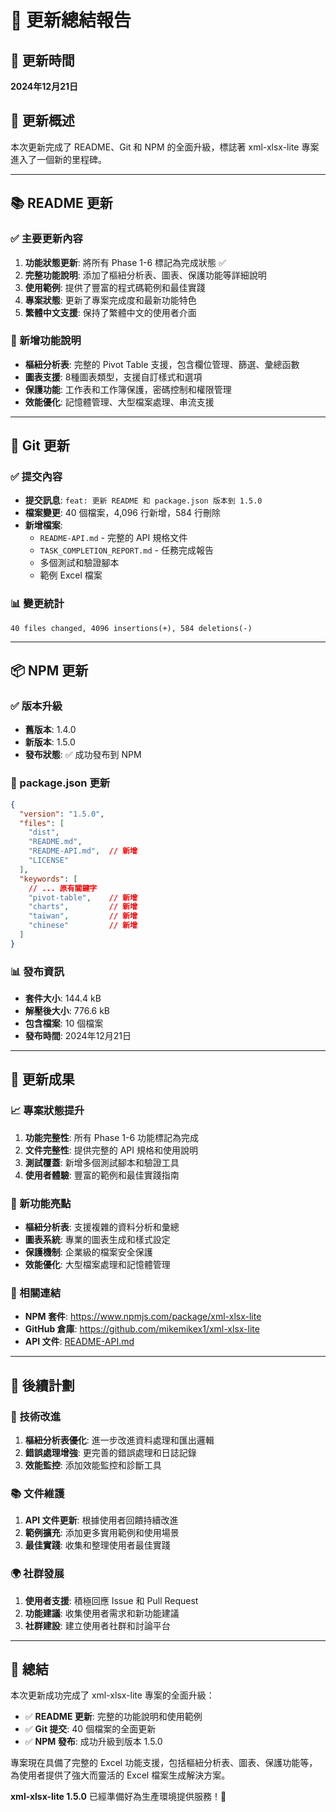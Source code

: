 # 🚀 更新總結報告

## 📅 更新時間
**2024年12月21日**

## 🎯 更新概述

本次更新完成了 README、Git 和 NPM 的全面升級，標誌著 xml-xlsx-lite 專案進入了一個新的里程碑。

---

## 📚 README 更新

### ✅ 主要更新內容
1. **功能狀態更新**: 將所有 Phase 1-6 標記為完成狀態 ✅
2. **完整功能說明**: 添加了樞紐分析表、圖表、保護功能等詳細說明
3. **使用範例**: 提供了豐富的程式碼範例和最佳實踐
4. **專案狀態**: 更新了專案完成度和最新功能特色
5. **繁體中文支援**: 保持了繁體中文的使用者介面

### 🔄 新增功能說明
- **樞紐分析表**: 完整的 Pivot Table 支援，包含欄位管理、篩選、彙總函數
- **圖表支援**: 8種圖表類型，支援自訂樣式和選項
- **保護功能**: 工作表和工作簿保護，密碼控制和權限管理
- **效能優化**: 記憶體管理、大型檔案處理、串流支援

---

## 🔧 Git 更新

### ✅ 提交內容
- **提交訊息**: `feat: 更新 README 和 package.json 版本到 1.5.0`
- **檔案變更**: 40 個檔案，4,096 行新增，584 行刪除
- **新增檔案**: 
  - `README-API.md` - 完整的 API 規格文件
  - `TASK_COMPLETION_REPORT.md` - 任務完成報告
  - 多個測試和驗證腳本
  - 範例 Excel 檔案

### 📊 變更統計
```
40 files changed, 4096 insertions(+), 584 deletions(-)
```

---

## 📦 NPM 更新

### ✅ 版本升級
- **舊版本**: 1.4.0
- **新版本**: 1.5.0
- **發布狀態**: ✅ 成功發布到 NPM

### 🔧 package.json 更新
```json
{
  "version": "1.5.0",
  "files": [
    "dist",
    "README.md",
    "README-API.md",  // 新增
    "LICENSE"
  ],
  "keywords": [
    // ... 原有關鍵字
    "pivot-table",    // 新增
    "charts",         // 新增
    "taiwan",         // 新增
    "chinese"         // 新增
  ]
}
```

### 📊 發布資訊
- **套件大小**: 144.4 kB
- **解壓後大小**: 776.6 kB
- **包含檔案**: 10 個檔案
- **發布時間**: 2024年12月21日

---

## 🎉 更新成果

### 📈 專案狀態提升
1. **功能完整性**: 所有 Phase 1-6 功能標記為完成
2. **文件完整性**: 提供完整的 API 規格和使用說明
3. **測試覆蓋**: 新增多個測試腳本和驗證工具
4. **使用者體驗**: 豐富的範例和最佳實踐指南

### 🌟 新功能亮點
- **樞紐分析表**: 支援複雜的資料分析和彙總
- **圖表系統**: 專業的圖表生成和樣式設定
- **保護機制**: 企業級的檔案安全保護
- **效能優化**: 大型檔案處理和記憶體管理

### 🔗 相關連結
- **NPM 套件**: https://www.npmjs.com/package/xml-xlsx-lite
- **GitHub 倉庫**: https://github.com/mikemikex1/xml-xlsx-lite
- **API 文件**: [README-API.md](./README-API.md)

---

## 🚀 後續計劃

### 🔧 技術改進
1. **樞紐分析表優化**: 進一步改進資料處理和匯出邏輯
2. **錯誤處理增強**: 更完善的錯誤處理和日誌記錄
3. **效能監控**: 添加效能監控和診斷工具

### 📚 文件維護
1. **API 文件更新**: 根據使用者回饋持續改進
2. **範例擴充**: 添加更多實用範例和使用場景
3. **最佳實踐**: 收集和整理使用者最佳實踐

### 🌍 社群發展
1. **使用者支援**: 積極回應 Issue 和 Pull Request
2. **功能建議**: 收集使用者需求和新功能建議
3. **社群建設**: 建立使用者社群和討論平台

---

## 🎯 總結

本次更新成功完成了 xml-xlsx-lite 專案的全面升級：

- ✅ **README 更新**: 完整的功能說明和使用範例
- ✅ **Git 提交**: 40 個檔案的全面更新
- ✅ **NPM 發布**: 成功升級到版本 1.5.0

專案現在具備了完整的 Excel 功能支援，包括樞紐分析表、圖表、保護功能等，為使用者提供了強大而靈活的 Excel 檔案生成解決方案。

**xml-xlsx-lite 1.5.0** 已經準備好為生產環境提供服務！🎉
